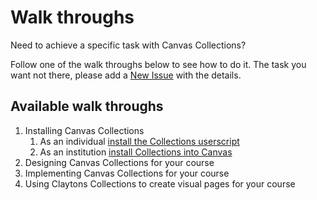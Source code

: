 # Walk throughs

Need to achieve a specific task with Canvas Collections? 

Follow one of the walk throughs below to see how to do it. The task you want not there, please add a [New Issue](https://github.com/djplaner/canvas-collections/issues) with the details.

## Available walk throughs

1. Installing Canvas Collections
   1. As an individual [install the Collections userscript]()
   2. As an institution [install Collections into Canvas]()
2. Designing Canvas Collections for your course
3. Implementing Canvas Collections for your course
4. Using Claytons Collections to create visual pages for your course
